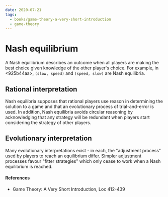 ```yaml
---
date: 2020-07-21
tags:
  - books/game-theory-a-very-short-introduction
  - game-theory
---
```


# Nash equilibrium
A Nash equilibrium describes an outcome when all players are making the best choice given knowledge
of the other player's choice. For example, in <925b44aa>, `(slow, speed)` and `(speed, slow)`
are Nash equilibria.

## Rational interpretation
Nash equilibria supposes that rational players use reason in determining the solution to a game and
that an evolutionary process of trial-and-error is used. In addition, Nash equilibria avoids
circular reasoning by acknowledging that any strategy will be redundant when players start
considering the strategy of other players.

## Evolutionary interpretation
Many evolutionary interpretations exist - in each, the "adjustment process" used by players to
reach an equilibrium differ. Simpler adjustment processes favour "fitter strategies" which only
cease to work when a Nash equilibrium is reached.

#### References
- Game Theory: A Very Short Introduction, Loc 412-439
